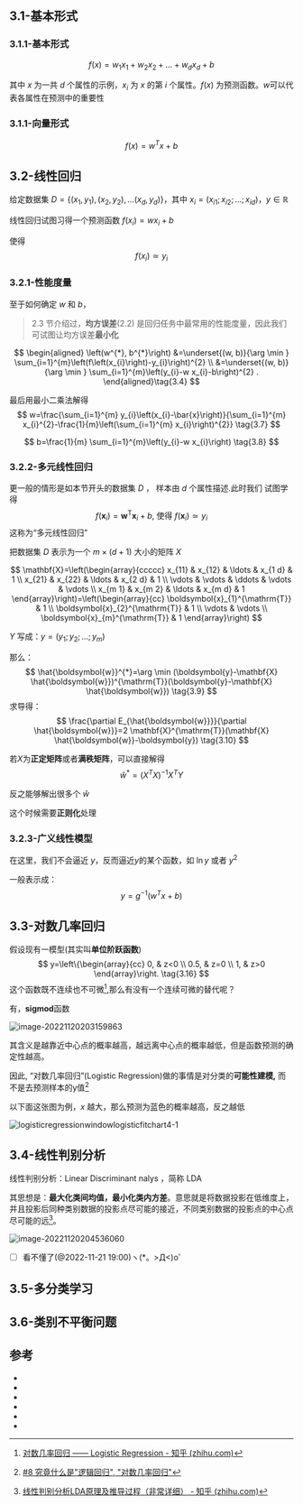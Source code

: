 ## 3.1-基本形式

### 3.1.1-基本形式

$$
f(x) = w_1 x_1 + w_2 x_2 + \dots + w_d x_d + b \tag{3.1}
$$


其中 $x$ 为一共 $d$ 个属性的示例，$x_i$ 为 $x$ 的第 $i$ 个属性。$f(x)$ 为预测函数。$w$可以代表各属性在预测中的重要性



### 3.1.1-向量形式

$$
f(x) = w^Tx+b\tag{3.2}
$$



## 3.2-线性回归

给定数据集 $D = \{(x_1,y_1), (x_2, y_2), \dots (x_d, y_d)\}$，其中 $x_i = (x_{i1}; x_{i2};\dots;x_{id})$，$y\in \mathbb{R}$ 

线性回归试图习得一个预测函数 $f(x_i) = w x_i + b$ 

使得 
$$
f(x_i) \simeq y_i\tag{3.3}
$$

### 3.2.1-性能度量

至于如何确定 $w$ 和 $b$，

> 2.3 节介绍过，**均方误差**(2.2) 是回归任务中最常用的性能度量，因此我们可试图让均方误差**最小化**

$$
\begin{aligned}
\left(w^{*}, b^{*}\right) &=\underset{(w, b)}{\arg \min } \sum_{i=1}^{m}\left(f\left(x_{i}\right)-y_{i}\right)^{2} \\
&=\underset{(w, b)}{\arg \min } \sum_{i=1}^{m}\left(y_{i}-w x_{i}-b\right)^{2} .
\end{aligned}\tag{3.4}
$$



最后用最小二乘法解得
$$
w=\frac{\sum_{i=1}^{m} y_{i}\left(x_{i}-\bar{x}\right)}{\sum_{i=1}^{m} x_{i}^{2}-\frac{1}{m}\left(\sum_{i=1}^{m} x_{i}\right)^{2}}
\tag{3.7}
$$

$$
b=\frac{1}{m} \sum_{i=1}^{m}\left(y_{i}-w x_{i}\right)
\tag{3.8}
$$


### 3.2.2-多元线性回归
更一般的情形是如本节开头的数据集 $D$ ， 样本由 $d$ 个属性描述.此时我们
试图学得
$$
f\left(\boldsymbol{x}_{i}\right)=\boldsymbol{w}^{\mathrm{T}} \boldsymbol{x}_{i}+b \text {, 使得 } f\left(\boldsymbol{x}_{i}\right) \simeq y_{i}
$$
这称为“多元线性回归”

把数据集 $D$ 表示为一个 $m \times (d + 1)$ 大小的矩阵 $X$

$$
\mathbf{X}=\left(\begin{array}{ccccc}
x_{11} & x_{12} & \ldots & x_{1 d} & 1 \\
x_{21} & x_{22} & \ldots & x_{2 d} & 1 \\
\vdots & \vdots & \ddots & \vdots & \vdots \\
x_{m 1} & x_{m 2} & \ldots & x_{m d} & 1
\end{array}\right)=\left(\begin{array}{cc}
\boldsymbol{x}_{1}^{\mathrm{T}} & 1 \\
\boldsymbol{x}_{2}^{\mathrm{T}} & 1 \\
\vdots & \vdots \\
\boldsymbol{x}_{m}^{\mathrm{T}} & 1
\end{array}\right)
$$


$Y$ 写成：$y = (y_1;y_2;\dots;y_m)$

那么：
$$
\hat{\boldsymbol{w}}^{*}=\arg \min (\boldsymbol{y}-\mathbf{X} \hat{\boldsymbol{w}})^{\mathrm{T}}(\boldsymbol{y}-\mathbf{X} \hat{\boldsymbol{w}}) \tag{3.9}
$$
求导得：
$$
\frac{\partial E_{\hat{\boldsymbol{w}}}}{\partial \hat{\boldsymbol{w}}}=2 \mathbf{X}^{\mathrm{T}}(\mathbf{X} \hat{\boldsymbol{w}}-\boldsymbol{y})
\tag{3.10}
$$


若$X$为**正定矩阵**或者**满秩矩阵**，可以直接解得
$$
\hat{w}^* = (X^TX)^{-1} X^T Y
$$


反之能够解出很多个 $\hat{w}$

这个时候需要**正则化**处理



### 3.2.3-广义线性模型

在这里，我们不会逼近 $y$，反而逼近$y$的某个函数，如 $\ln{y}$ 或者 $y^2$

一般表示成：
$$
y = g^{-1}(w^Tx+b)
$$


## 3.3-对数几率回归

假设现有一模型(其实叫**单位阶跃函数**)
$$
y=\left\{\begin{array}{cc}
0, & z<0 \\
0.5, & z=0 \\
1, & z>0
\end{array}\right.
\tag{3.16}
$$
这个函数既不连续也不可微[^1],那么有没有一个连续可微的替代呢？

有，**sigmod**函数

![image-20221120203159863](https://pic-1257412153.cos.ap-nanjing.myqcloud.com/images/2022/11/20/image-20221120203159863-aaab98.png)

其含义是越靠近中心点的概率越高，越远离中心点的概率越低，但是函数预测的确定性越高。

因此, “对数几率回归”(Logistic Regression)做的事情是对分类的**可能性建模,** 而不是去预测样本的y值[^2]

以下面这张图为例，$x$ 越大，那么预测为蓝色的概率越高，反之越低

![logisticregressionwindowlogisticfitchart4-1](https://pic-1257412153.cos.ap-nanjing.myqcloud.com/images/2022/11/20/LogisticRegressionWindowLogisticFitChart4-1-a69d38.png)

## 3.4-线性判别分析

线性判别分析：Linear Discriminant nalys ，简称 LDA

其思想是：**最大化类间均值，最小化类内方差**。意思就是将数据投影在低维度上，并且投影后同种类别数据的投影点尽可能的接近，不同类别数据的投影点的中心点尽可能的远[^3]。

![image-20221120204536060](https://pic-1257412153.cos.ap-nanjing.myqcloud.com/images/2022/11/20/image-20221120204536060-1b30ab.png)

- [ ] 看不懂了(@2022-11-21 19:00)ヽ(*。>Д<)o゜





## 3.5-多分类学习





## 3.6-类别不平衡问题





## 参考

- [^1]: [对数几率回归 —— Logistic Regression - 知乎 (zhihu.com)](https://zhuanlan.zhihu.com/p/36670444)

- [^2]:[#8 究竟什么是"逻辑回归", "对数几率回归"](http://nooverfit.com/wp/8-终于搞清楚什么是逻辑回归-对数几率回归-logistic-regression/)

- [^3]:[线性判别分析LDA原理及推导过程（非常详细） - 知乎 (zhihu.com)](https://zhuanlan.zhihu.com/p/79696530?utm_id=0)
- [^4]:
- [^5]:
- [^6]:



